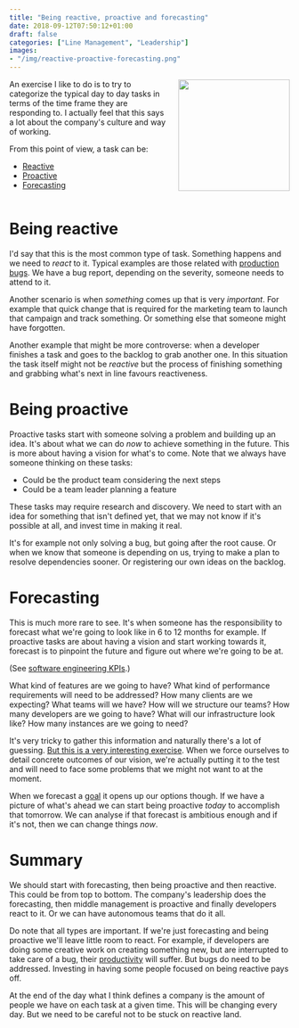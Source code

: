 ```yaml
---
title: "Being reactive, proactive and forecasting"
date: 2018-09-12T07:50:12+01:00
draft: false
categories: ["Line Management", "Leadership"]
images:
- "/img/reactive-proactive-forecasting.png"
---
```


<img src='/img/reactive-proactive-forecasting.png' style='float:right; width:200px;margin-left:15px'/>

An exercise I like to do is to try to categorize the typical day to day tasks in
terms of the time frame they are responding to. I actually feel that this says a lot
about the company's culture and way of working.

From this point of view, a task can be:

* [Reactive](/post/reactive-proactive-forecasting/#being-reactive)
* [Proactive](/post/reactive-proactive-forecasting/#being-proactive)
* [Forecasting](/post/reactive-proactive-forecasting/#forecasting)

<div style='clear:both'></div>
<!--more-->

# Being reactive

I'd say that this is the most common type of task. Something happens and we need
to _react_ to it. Typical examples are those related with [production
bugs](/post/zero-bug-policy/).
We have a bug report, depending on the severity, someone needs to attend to it.

Another scenario is when _something_ comes up that is very _important_. For
example that quick change that is required for the marketing team to launch that
campaign and track something. Or something else that someone might have
forgotten.

Another example that might be more controverse: when a developer finishes a task
and goes to the backlog to grab another one. In this situation the task itself
might not be _reactive_ but the process of finishing something and grabbing
what's next in line favours reactiveness.

# Being proactive

Proactive tasks start with someone solving a problem and building up an idea.
It's about what we can do _now_ to achieve something in the future. This is more
about having a vision for what's to come. Note that we always have someone
thinking on these tasks:

* Could be the product team considering the next steps
* Could be a team leader planning a feature

These tasks may require research and discovery. We need to start with an idea
for something that isn't defined yet, that we may not know if it's possible at
all, and invest time in making it real.

It's for example not only solving a bug, but going after the root cause. Or when
we know that someone is depending on us, trying to make a plan to resolve
dependencies sooner. Or registering our own ideas on the backlog.

# Forecasting

This is much more rare to see. It's when someone has the responsibility to
forecast what we're going to look like in 6 to 12 months for example. If
proactive tasks are about having a vision and start working towards it, forecast
is to pinpoint the future and figure out where we're going to be at.

(See [software engineering KPIs](/post/software-engineering-kpis/).)

What kind of features are we going to have? What kind of performance
requirements will need to be addressed? How many clients are we expecting? What
teams will we have? How will we structure our teams? How many developers are we
going to have? What will our infrastructure look like? How many instances are we
going to need?

It's very tricky to gather this information and naturally there's a lot of
guessing. [But this is a very interesting
exercise](/post/work-smart-vs-work-hard/). When we force ourselves to
detail concrete outcomes of our vision, we're actually putting it to the test
and will need to face some problems that we might not want to at the moment.

When we forecast a
[goal](/post/importance-of-setting-goals/) it opens up our options though. If we have a picture of
what's ahead we can start being proactive _today_ to accomplish that tomorrow.
We can analyse if that forecast is ambitious enough and if it's not, then we can
change things _now_.

# Summary

We should start with forecasting, then being proactive and then reactive. This
could be from top to bottom. The company's leadership does the forecasting, then
middle management is proactive and finally developers react to it. Or we can
have autonomous teams that do it all.

Do note that all types are important. If we're just forecasting and being
proactive we'll leave little room to react. For example, if developers are doing
some creative work on creating something new, but are interrupted to take care of
a bug, their [productivity](/post/productivity-index/) will suffer. But bugs do need to be addressed.  Investing
in having some people focused on being reactive pays off.

At the end of the day what I think defines a company is the amount of people we
have on each task at a given time. This will be changing every day. But we need
to be careful not to be stuck on reactive land.

